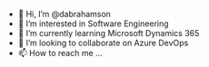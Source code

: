 - 👋 Hi, I’m @dabrahamson
- 👀 I’m interested in Software Engineering
- 🌱 I’m currently learning Microsoft Dynamics 365
- 💞️ I’m looking to collaborate on Azure DevOps
- 📫 How to reach me ...

<!---
dabrahamson/dabrahamson is a ✨ special ✨ repository because its `README.md` (this file) appears on your GitHub profile.
You can click the Preview link to take a look at your changes.
--->
